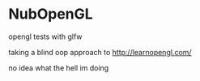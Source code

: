 # NubOpenGL
opengl tests with glfw

taking a blind oop approach to http://learnopengl.com/

no idea what the hell im doing
